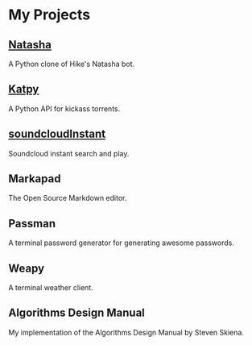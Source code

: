 # My Projects #

## [Natasha](http://s4chin.github.io/Natasha/) ##
A Python clone of Hike's Natasha bot.

## [Katpy](http://s4chin.github.io/Katpy/) ##
A Python API for kickass torrents.

## [soundcloudInstant](http://s4chin.github.io/soundcloudInstant) ##
Soundcloud instant search and play.

## Markapad ##
The Open Source Markdown editor.

## Passman ##
A terminal password generator for generating awesome passwords.

## Weapy ##
A terminal weather client.

## Algorithms Design Manual ##
My implementation of the Algorithms Design Manual by Steven Skiena.
